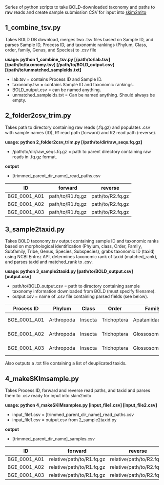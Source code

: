 Series of python scripts to take BOLD-downloaded taxonomy and paths to raw reads and create sample submission CSV for input into [skim2mito](https://github.com/o-william-white/skim2mito)



## 1_combine_tsv.py
Takes BOLD DB download, merges two .tsv files based on Sample ID, and parses Sample ID, Process ID, and taxonomic rankings (Phylum, Class, order, family, Genus, and Species) to .csv file

**usage: python 1_combine_tsv.py [/path/to/lab.tsv] [/path/to/taxonomy.tsv] [/path/to/BOLD_output.csv] [/path/to/unmatched_sampleids.txt]**
- lab.tsv = contains Process ID and Sample ID.
- taxonomy.tsv = contains Sample ID and taxonomic rankings.
- BOLD_output.csv = can be named anything.
- unmatched_sampleids.txt = Can be named anything. Should always be empty.



## 2_folder2csv_trim.py
Takes path to directory containing raw reads (.fq.gz) and populates .csv with sample names (ID), R1 read path (forward) and R2 read path (reverse).

**usage: python 2_folder2csv_trim.py [/path/to/dir/raw_seqs.fq.gz]**
- /path/to/dir/raw_seqs.fq.gz = path to parent directory containing raw reads in .fq.gz format.
  
**output**
- [trimmed_parent_dir_name]_read_paths.csv

| ID  | forward | reverse |
| --------- | --------- | --------- |
| BGE_0001_A01  | path/to/R1.fq.gz  | path/to/R2.fq.gz |
| BGE_0001_A02 | path/to/R1.fq.gz  | path/to/R2.fq.gz |
| BGE_0001_A03 | path/to/R1.fq.gz | path/to/R2.fq.gz |



## 3_sample2taxid.py
Takes BOLD taxonomy.tsv output containing sample ID and taxonomic ranks based on morphological identification (Phylum, class, Order, Family, Subfamily, Tribe, Genus, Species, Subspecies), grabs taxonomic ID (taxid) using NCBI Entrez API, determines taxonomic rank of taxid (matched_rank), and parses taxid and matched_rank to .csv.

**usage: python 3_sample2taxid.py [path/to/BOLD_output.csv] [output.csv]**
- path/to/BOLD_output.csv = path to directory containing sample taxonomy information downloaded from BOLD (must specify filename).
- output.csv = name of .csv file containing parsed fields (see below).

| Process ID  | Phylum | Class | Order | Family | Subfamily | Tribe | Genus | Species | Subspecies | taxid | matched_rank |
| --------- | --------- |--------- | --------- | --------- | --------- | --------- | --------- | --------- | --------- | --------- | --------- |
| BGE_0001_A01  | Arthropoda | Insecta | Trichoptera | Apataniidae | Apataniinae | | Apatania | Apatania stylata | | 177658 | genus |
| BGE_0001_A02 | Arthropoda | Insecta | Trichoptera | Glossosomatidae | Agapetinae | | Agapetus | Agapetus iridipennis | | 177627 | genus |
| BGE_0001_A03 | Arthropoda | Insecta | Trichoptera | Glossosomatidae | Agapetinae | | Agapetus | Agapetus incertulus | | 3084599 | species |

Also outputs a .txt file containing a list of deuplicated taxids.

## 4_makeSKImsample.py
Takes Process ID, forward and reverse read paths, and taxid and parses them to .csv ready for input into skim2mito

**usage: python 4_makeSKIMsamples.py [input_file1.csv] [input_file2.csv]**
- input_file1.csv = [trimmed_parent_dir_name]_read_paths.csv
- input_file1.csv = output.csv from 2_sample2taxid.py

**output**
- [trimmed_parent_dir_name]_samples.csv

| ID | forward | reverse | taxid |
| --------- | --------- |--------- | --------- |
| BGE_0001_A01  | relative/path/to/R1.fq.gz | relative/path/to/R2.fq.gz | 177658 |
| BGE_0001_A02 | relative/path/to/R1.fq.gz | relative/path/to/R2.fq.gz | 177627 |
| BGE_0001_A03 | relative/path/to/R1.fq.gz | relative/path/to/R2.fq.gz | 3084599 |
